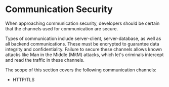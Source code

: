 Communication Security
======================

When approaching communication security, developers should be certain that the
channels used for communication are secure.

Types of communication include server-client, server-database, as well as all
backend communications. These must be encrypted to guarantee data integrity and confidentiality.
Failure to secure these channels allows known attacks like Man in the Middle (MitM) attacks, which
let's criminals intercept and read the traffic in these channels.

The scope of this section covers the following communication channels:

* HTTP/TLS

[1]: https://www.owasp.org/index.php/Man-in-the-middle_attack